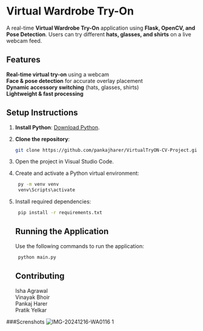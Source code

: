 #  Virtual Wardrobe Try-On

A real-time **Virtual Wardrobe Try-On** application using **Flask, OpenCV, and Pose Detection**. Users can try different **hats, glasses, and shirts** on a live webcam feed.

## Features
 **Real-time virtual try-on** using a webcam  
 **Face & pose detection** for accurate overlay placement  
 **Dynamic accessory switching** (hats, glasses, shirts)  
 **Lightweight & fast processing**  


## Setup Instructions
1. **Install Python**: [Download Python](https://www.python.org/downloads/).
2. **Clone the repository**:
   ```bash
   git clone https://github.com/pankajharer/VirtualTryON-CV-Project.git

    ```

3. Open the project in Visual Studio Code.
4. Create and activate a Python virtual environment:
   ```bash
    py -m venv venv
    venv\Scripts\activate
    ```
5. Install required dependencies:
   ```bash
    pip install -r requirements.txt
    ```

   ## Running the Application
   Use the following commands to run the application:
   ```bash
    python main.py
   ```


   ## Contributing
    Isha Agrawal    
    Vinayak Bhoir   
    Pankaj Harer    
    Pratik Yelkar

###Screnshots
![IMG-20241216-WA0116 1](https://github.com/user-attachments/assets/4af05768-1bdc-4890-8deb-9177bb645f78)

